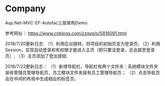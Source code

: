 # Company
Asp.Net-MVC-EF-Autofac三层架构Demo

参考网址：
https://www.cnblogs.com/zzqvq/p/5816091.html

2018/7/20更新日志:
（1）利用后台跳转，将项目的初始页变为登录页;
（2）利用Session，实现自动登录和有权限才能进入主页（即只要没登录，总会跳至登录页）;
（3）主页添加了登出按钮.

2018/7/22更新日志：
（1）新增导航栏，导航栏有两个文件夹：系统模块文件夹装有管理员管理导航页，员工模块文件夹装有员工管理导航页；
（2）点击导航页会在中间的布局中生成相应的标签页。
